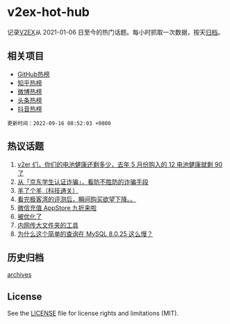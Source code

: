 # v2ex-hot-hub

 记录[V2EX](https://www.v2ex.com/)从 2021-01-06 日至今的热门话题。每小时抓取一次数据，按天[归档](archives)。
 
 ## 相关项目

- [GitHub热榜](https://github.com/lonnyzhang423/github-hot-hub)
- [知乎热榜](https://github.com/lonnyzhang423/zhihu-hot-hub)
- [微博热榜](https://github.com/lonnyzhang423/weibo-hot-hub)
- [头条热榜](https://github.com/lonnyzhang423/toutiao-hot-hub)
- [抖音热榜](https://github.com/lonnyzhang423/douyin-hot-hub)


 `更新时间：2022-09-16 08:52:03 +0800`

## 热议话题

1. [v2er 们，你们的电池健康还剩多少，去年 5 月份购入的 12 电池健康就剩 90 了](https://www.v2ex.com/t/880194)
1. [从「京东学生认证诈骗」，看防不胜防的诈骗手段](https://www.v2ex.com/t/880154)
1. [羊了个羊（科技通关）](https://www.v2ex.com/t/880260)
1. [看完极客湾的评测后，瞬间购买欲望下降。。](https://www.v2ex.com/t/880165)
1. [微信充值 AppStore 九折来啦](https://www.v2ex.com/t/880238)
1. [被优化了](https://www.v2ex.com/t/880174)
1. [内网传大文件夹的工具](https://www.v2ex.com/t/880175)
1. [为什么这个简单的查询在 MySQL 8.0.25 这么慢？](https://www.v2ex.com/t/880186)

## 历史归档

[archives](archives)

## License

See the [LICENSE](LICENSE) file for license rights and limitations (MIT).
